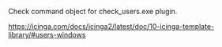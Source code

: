 Check command object for check_users.exe plugin.

https://icinga.com/docs/icinga2/latest/doc/10-icinga-template-library/#users-windows